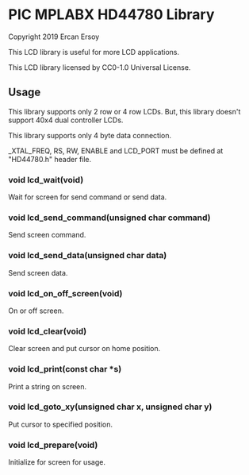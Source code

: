 # PIC MPLABX HD44780 Library

Copyright 2019 Ercan Ersoy

This LCD library is useful for more LCD applications.

This LCD library licensed by CC0-1.0 Universal License.

## Usage

This library supports only 2 row or 4 row LCDs. But, this library
doesn't support 40x4 dual controller LCDs.

This library supports only 4 byte data connection.

_XTAL_FREQ, RS, RW, ENABLE and LCD_PORT must be defined at "HD44780.h"
header file.

### void lcd_wait(void)

Wait for screen for send command or send data.

### void lcd_send_command(unsigned char command)

Send screen command.

### void lcd_send_data(unsigned char data)

Send screen data.

### void lcd_on_off_screen(void)

On or off screen.

### void lcd_clear(void)

Clear screen and put cursor on home position.

### void lcd_print(const char *s)

Print a string on screen.

### void lcd_goto_xy(unsigned char x, unsigned char y)

Put cursor to specified position.

### void lcd_prepare(void)

Initialize for screen for usage.

